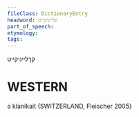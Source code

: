 ```yaml
---
fileClass: DictionaryEntry
headword: קלייניקייט
part_of_speech: 
etymology: 
tags: 
---
```

קךלייניקייט

WESTERN
========

ə klanikait {SWITZERLAND, Fleischer 2005}
